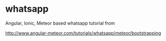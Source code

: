 # whatsapp

Angular, Ionic, Meteor based whatsapp tutorial from 

http://www.angular-meteor.com/tutorials/whatsapp/meteor/bootstrapping

